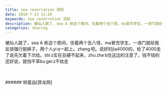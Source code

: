 ```yaml
---
title: sea reserration 须知
date: 2018-7-13 11:28
keywords: sea reserration 须知
description: 被仙人跳了，sea A 栋这个房间，住着两个丑八怪，ma冒充学生，一进门就给我反锁强行脱裤子，两个人yi q一起上。zhang 吧。说好的jia4000的，给了4000走了说先欠着下次给。shi z实在丑硬不起来，zhu zhe b住这边的注意了，钱不钱的还好说，就怕不草bu gei z不给走
categories: sharing
---
```

<td class="t_f" id="postmessage_1507818">

被仙人跳了，sea A 栋这个房间，住着两个丑八怪，ma冒充学生，一进门就给我反锁强行脱裤子，两个人yi q一起上。zhang 吧。说好的jia4000的，给了4000走了说先欠着下次给。shi z实在丑硬不起来，zhu zhe b住这边的注意了，钱不钱的还好说，就怕不草bu gei z不给走<br/>
<img alt="" border="0" class="zoom" data-cf-modified-e9b7062e628deb8be3b16f72-="" file="http://www.flw.ph/data/appbyme/upload/image/201807/13/CTlHFS6X5Aa1.jpg" id="aimg_zCOu1" lazyloadthumb="1" onclick="" onmouseover="" src="http://www.flw.ph/data/appbyme/upload/image/201807/13/CTlHFS6X5Aa1.jpg"/><br/>
<br/>
<img alt="" border="0" class="zoom" data-cf-modified-e9b7062e628deb8be3b16f72-="" file="http://www.flw.ph/data/appbyme/upload/image/201807/13/SFjW9VMEBoZd.jpg" id="aimg_F97O3" lazyloadthumb="1" onclick="" onmouseover="" src="http://www.flw.ph/data/appbyme/upload/image/201807/13/SFjW9VMEBoZd.jpg"/><br/>
<br/>
</td>
###### 转载自[菲龙网]